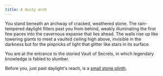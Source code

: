 ```yaml
---
title: A dusty arch
---
```


You stand beneath an archway of cracked, weathered stone. The rain-tempered daylight filters past you from behind, weakly illuminating the first few paces into the cavernous expanse that lies ahead. The walls rise up like towering giants to meet a vaulted ceiling high above, invisible in the darkness but for the pinpricks of light that glitter like stars in its surface.

You are at the entrance to the storied Vault of Secrets, in which legendary knowledge is fabled to slumber.

Before you, just past daylight's reach, is a [small stone plinth](/secrets/tablet.html).